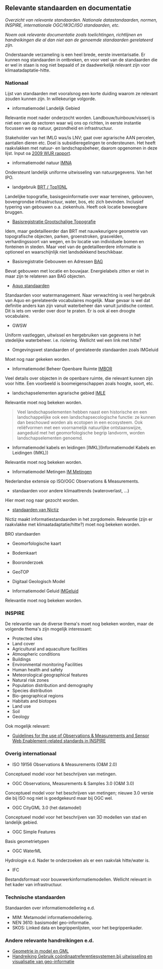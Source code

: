 ## Relevante standaarden en documentatie

*Overzicht van relevante standaarden. Nationale datastandaarden, normen, INSPIRE, internationale OGC/W3C/ISO standaarden, etc.* 

*Noem ook relevante documentatie zoals toelichtingen, richtlijnen en handreikingen die al dan niet aan de genoemde standaarden gerelateerd zijn.*

<aside class="issue">Onderstaande verzameling is een heel brede, eerste inventarisatie. Er kunnen nog standaarden in ontbreken, en voor veel van de standaarden die er wel in staan is nog niet bepaald of ze daadwerkelijk relevant zijn voor klimaatadaptatie-hitte.</aside>

### Nationaal
Lijst van standaarden met vooralsnog een korte duiding waarom ze relevant zouden kunnen zijn. In willekeurige volgorde. 

- informatiemodel Landelijk Gebied 

Relevantie moet nader onderzocht worden. Landbouw/tuinbouw/visserij is niet een van de sectoren waar wij ons op richten, in eerste instantie focussen we op natuur, gezondheid en infrastructuur. 

Stakeholder van het IMLG was/is LNV; gaat over agrarische AAN percelen, aantallen dieren etc. Doel is subsidieregelingen te ondersteunen. Het heeft raakvlakken met natuur- en landschapsbeheer, daarom opgenomen in deze lijst. Input oa [2009 WUR rapport](https://edepot.wur.nl/154743). 

- informatiemodel natuur [IMNA](https://www.geonovum.nl/geo-standaarden/informatiemodellen-nen3610-familie/informatiemodel-natuur-imna)

Ondersteunt landelijk uniforme uitwisseling van natuurgegevens. Van het IPO.

- landgebruik [BRT / Top10NL](https://www.geonovum.nl/geo-standaarden/informatiemodellen-nen3610-familie/informatiemodel-top10nl-imtop)

Landelijke topografie, basisgeoinformatie over waar terreinen, gebouwen, bovengrondse infrastructuur, water, bos, etc zich bevinden. Inclusief typering van gebouwen o.a. ziekenhuis. Heeft ook locatie beweegbare bruggen.

- [Basisregistratie Grootschalige Topografie](https://docs.geostandaarden.nl/bgt/def-im-gcbgt111-20130700)

Idem, maar gedetailleerder dan BRT met nauwkeurigere geometrie van topografische objecten, parken, groenstroken, grasvelden, verhardingssoort van wegen, en bv locatie van individuele bomen en fonteinen in steden. Maar veel van de gedetailleerdere informatie is optioneel en waarschijnlijk niet landsdekkend beschikbaar. 

- Basisregistratie Gebouwen en Adressen [BAG]()

Bevat gebouwen met locatie en bouwjaar. Energielabels zitten er niet in maar zijn te relateren aan BAG objecten.

- [Aquo standaarden](https://www.aquo.nl/)

Standaarden voor watermanagement. Naar verwachting is veel hergebruik van Aquo en gerelateerde vocabulaires mogelijk. Maar gevaar is wel dat definitie anders kan zijn vanuit waterbeheer dan vanuit juridische context. Dit is iets om verder over door te praten. Er is ook al een droogte vocabulaire.

- GWSW	

Uniform vastleggen, uitwissel en hergebruiken van gegevens in het stedelijke waterbeheer. i.e. riolering. Wellicht wel een link met hitte?

- Omgevingswet standaarden of gerelateerde standaarden zoals IMGeluid

Moet nog naar gekeken worden. 

- Informatiemodel Beheer Openbare Ruimte [IMBOR](https://www.crow.nl/thema-s/management-openbare-ruimte/imbor/over-imbor-1) 

Veel details over objecten in de openbare ruimte, die relevant kunnen zijn voor hitte. Een voorbeeld is boomeigenschappen zoals hoogte, soort, etc.

- landschapselementen agrarische gebied [IMLE](https://github.com/Geonovum/IMLE)

Relevantie moet nog bekeken worden. 

> Veel landschapselementen hebben naast een historische en een landschappelijke ook een landschapsecologische functie: ze kunnen dan beschouwd worden als ecotopen in een ecosysteem. Ook reliëfvormen met een voornamelijk natuurlijke ontstaanswijze, aangeduid met het geomorfologische begrip landvorm, worden landschapselementen genoemd.

- Informatiemodel kabels en leidingen [IMKL](Informatiemodel Kabels en Leidingen (IMKL))

Relevantie moet nog bekeken worden. 

- Informatiemodel Metingen [IM Metingen](https://www.geonovum.nl/geo-standaarden/informatiemodellen-in-nen3610-familie/informatiemodel-metingen-im-metingen)

Nederlandse extensie op ISO/OGC Observations & Measurements.

- standaarden voor andere klimaattrends (wateroverlast, ...)

Hier moet nog naar gezocht worden. 

- [standaarden van Nictiz](https://www.nictiz.nl/standaardisatie/informatiestandaarden/)

Nictiz maakt informatiestandaarden in het zorgdomein. Relevantie (zijn er raakvlakke met klimaatadaptatie/hitte?) moet nog bekeken worden.

BRO standaarden
- Geomorfologische kaart 
- Bodemkaart
- Booronderzoek
- GeoTOP
- Digitaal Geologisch Model

- Informatiemodel Geluid [IMGeluid](https://docs.geostandaarden.nl/cvgg/img/)

Relevantie moet nog bekeken worden. 

### INSPIRE
De relevantie van de diverse thema's moet nog bekeken worden, maar de volgende thema's zijn mogelijk interessant: 

- Protected sites
- Land cover
- Agricultural and aquaculture facilities
- Atmospheric conditions
- Buildings
- Environmental monitoring Facilities
- Human health and safety
- Meteorological geographical features
- Natural risk zones
- Population distribution and demography
- Species distribution
- Bio-geographical regions
- Habitats and biotopes
- Land use
- Soil
- Geology

Ook mogelijk relevant: 
- [Guidelines for the use of Observations & Measurements and Sensor Web Enablement-related standards in INSPIRE](https://inspire.ec.europa.eu/id/document/tg/d2.9-o%26m-swe)

### Overig internationaal

- ISO 19156 Observations & Measurements (O&M 2.0)

Conceptueel model voor het beschrijven van metingen. 

- OGC Observations, Measurements & Samples 3.0 (O&M 3.0)

Conceptueel model voor het beschrijven van metingen; nieuwe 3.0 versie die bij ISO nog niet is goedgekeurd maar bij OGC wel.  

- OGC CityGML 3.0 (het datamodel)

Conceptueel model voor het beschrijven van 3D modellen van stad en landelijk gebied. 

- OGC Simple Features

Basis geometrietypen

- OGC WaterML

Hydrologie e.d. Nader te onderzoeken als er een raakvlak hitte/water is.

- IFC	

Bestandsformaat voor bouwwerkinformatiemodellen. Wellicht relevant in het kader van infrastructuur.

### Technische standaarden
Standaarden over informatiemodellering e.d.

- MIM: Metamodel informatiemodellering.
- NEN 3610: basismodel geo-informatie. 
- SKOS:	Linked data en begrippenlijsten, voor het begrippenkader.

### Andere relevante handreikingen e.d.

- [Geometrie in model en GML](https://docs.geostandaarden.nl/nen3610/gimeg/)
- [Handreiking Gebruik coördinaatreferentiesystemen bij uitwisseling en visualisatie van geo-informatie](https://docs.geostandaarden.nl/crs/crs/)